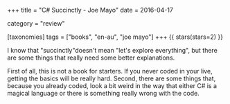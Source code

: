 +++
title = "C# Succinctly - Joe Mayo"
date = 2016-04-17

category = "review"

[taxonomies]
tags = ["books", "en-au", "joe mayo"]
+++
{{ stars(stars=2) }}

I know that "succinctly"doesn't mean "let's explore everything", but there are some things that really need some better explanations.

First of all, this is not a book for starters. If you never coded in your live, getting the basics will be really hard. Second, there are some things that, because you already coded, look a bit weird in the way that either C# is a magical language or there is something really wrong with the code.